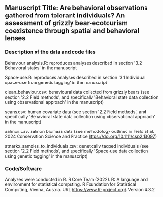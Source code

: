 ## Manuscript Title: Are behavioral observations gathered from tolerant individuals? An assessment of grizzly bear-ecotourism coexistence through spatial and behavioral lenses
### Description of the data and code files
Behaviour analysis.R: reproduces analyses described in section '3.2 Behavioral states' in the manuscript

Space-use.R: reproduces analyses described in section '3.1 Individual space-use from genetic tagging' in the manuscript

clean_behaviour.csv: behavioural data collected from grizzly bears (see section '2.2 Field methods', and specifically 'Behavioral state data collection using observational approach' in the manuscript)

scans.csv: human covariate data (see section '2.2 Field methods', and specifically 'Behavioral state data collection using observational approach' in the manuscript)

salmon.csv: salmon biomass data (see methodology outlined in Field et al. 2024 Conservation Science and Practice https://doi.org/10.1111/csp2.13097)

atnarko_samples_to_individuals.csv: genetically tagged individuals (see section '2.2 Field methods', and specifically 'Space-use data collection using genetic tagging' in the manuscript)

### Code/Software
Analyses were conducted in R. R Core Team (2022). R: A language and environment for statistical computing. R Foundation for Statistical Computing, Vienna, Austria. URL https://www.R-project.org/. Version 4.3.2

